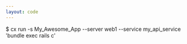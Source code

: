 ```yaml
---
layout: code
---
```


$ cx run -s My_Awesome_App --server web1 --service my_api_service 'bundle exec rails c'

